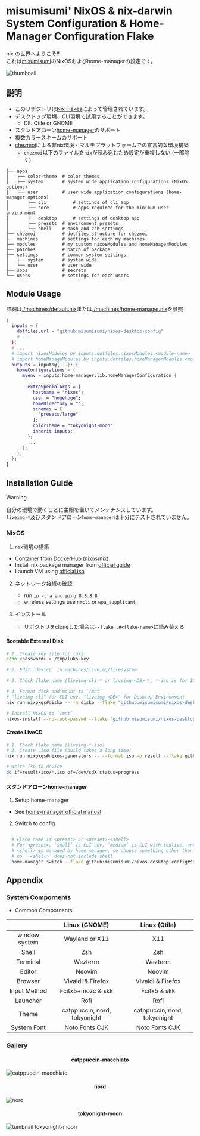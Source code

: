 # misumisumi' NixOS & nix-darwin System Configuration & Home-Manager Configuration Flake

nix の世界へようこそ!!  
これは[misumisumi](https://github.com/misumisumi)のNixOSおよびhome-managerの設定です。

![thumbnail](./assets/thumbnail.png)

## 説明

- このリポジトリは[Nix Flakes](https://nixos.wiki/wiki/Flakes)によって管理されています。
- デスクトップ環境、CLI環境で試用することができます。
  - DE: Qtile or GNOME
- スタンドアローン[home-manager](https://github.com/nix-community/home-manager)のサポート
- 複数カラースキームのサポート
- [chezmoi](./chezmoi)による非nix環境・マルチプラットフォームでの宣言的な環境構築
  - `chezmoi`以下のファイルを`nix`が読み込むため設定が重複しない (一部除く)

```shell
├── apps
│   ├── color-theme  # color themes
│   ├── system       # system wide application configurations (NixOS options)
│   └── user         # user wide application configurations (home-manager options)
│       ├── cli          # settings of cli app
│       ├── core         # apps required for the minimum user environment
│       ├── desktop      # settings of desktop app
│       ├── presets  # environment presets
│       └── shell    # bash and zsh settings
├── chezmoi          # dotfiles structure for chezmoi
├── machines         # settings for each my machines
├── modules          # my custom nixosModules and homeManagerModules
├── patches          # patch of package
├── settings         # common system settings
│   ├── system       # system wide
│   └── user         # user wide
├── sops             # secrets
└── users            # settings for each users
```

## Module Usage

詳細は[./machines/default.nix](./machines/home-manager.nix)または[./machines/home-manager.nix](./machines/home-manager.nix)を参照

```nix
{
  inputs = {
    dotfiles.url = "github:misumisumi/nixos-desktop-config"
    # ...
  };
  # ...
  # import nixosModules by inputs.dotfiles.nixosModules.<module-name>
  # import homeManageModules by inputs.dotfiles.homeManagerModules.<module-name>
  outputs = inputs@{...}: {
    homeConfigurations = {
      myenv = inputs.home-manager.lib.homeManagerConfiguration {
        ...
        extraSpecialArgs = {
          hostname = "nixos";
          user = "hogehoge";
          homeDirectory = "";
          schemes = [
            "presets/large"
          ];
          colorTheme = "tokyonight-moon"
          inherit inputs;
        };
        ...
      };
    };
  };
}
```

## Installation Guide

> [!WARNING]  
> 自分の環境で動くことに主眼を置いてメンテナンスしています。  
> `liveimg-*`及びスタンドアローン`home-manager`は十分にテストされていません。

### NixOS

1. `nix`環境の構築

- Container from [DockerHub (nixos/nix)](https://hub.docker.com/r/nixos/nix/tags)
- Install nix package manager from [official guide](https://nixos.org/download)
- Launch VM using [official iso](https://nixos.org/download)

2. ネットワーク接続の確認

   - run `ip -c a and ping 8.8.8.8`
   - wireless settings use `nmcli` or `wpa_supplicant`

3. インストール

   - リポジトリをcloneした場合は`--flake .#<flake-name>`に読み替える

#### Bootable External Disk

```sh
# 1. Create key file for luks
echo <password> > /tmp/luks.key

# 2. Edit `device` in machines/liveimg/filesystem

# 3. Check flake name (liveimg-cli-* or liveimg-<DE>-*, *-iso is for ISO creation, not use here)

# 4. Format disk and mount to `/mnt`
# "liveimg-cli" for CLI env, "liveimg-<DE>" for Desktop Environment
nix run nixpkgs#disko -- -m disko --flake "github:misumisumi/nixos-desktop-config#<flake-name>"

# Install NixOS to `/mnt`
nixos-install --no-root-passwd --flake "github:misumisumi/nixos-desktop-config#<flake-name>"
```

#### Create LiveCD

```sh
# 1. Check flake name (liveimg-*-iso)
# 2. Create .iso file (build takes a long time)
nix run nixpkgs#nixos-generators -- --format iso -o result --flake github:misumisumi/nixos-desktop-config#<flake-name>

# Write iso to device
dd if=result/iso/*.iso of=/dev/sdX status=progress
```

#### スタンドアローンhome-manager

1. Setup home-manager

- See [home-manager official manual](https://nix-community.github.io/home-manager/index.xhtml#sec-install-standalone)

2. Switch to config

```sh

  # Flace name is <preset> or <preset>-<shell>
  # For <preset>, `small` is CLI env, `medium` is CLI with texlive, and `huge` is GUI env.
  # <shell> is managed by home-manager, so choose something other than the user's default
  # no `-<shell>` does not include shell.
  home-manager switch --flake github:misumisumi/nixos-desktop-config#small-zsh
```

## Appendix

### System Compornents

- Common Compornents

|               |        Linux (GNOME)         |        Linux (Qtile)         |
| :-----------: | :--------------------------: | :--------------------------: |
| window system |        Wayland or X11        |             X11              |
|     Shell     |             Zsh              |             Zsh              |
|   Terminal    |           Wezterm            |           Wezterm            |
|    Editor     |            Neovim            |            Neovim            |
|    Browser    |      Vivaldi & Firefox       |      Vivaldi & Firefox       |
| Input Method  |      Fcitx5+mozc & skk       |         Fcitx5 & skk         |
|   Launcher    |             Rofi             |             Rofi             |
|     Theme     | catppuccin, nord, tokyonight | catppuccin, nord, tokyonight |
|  System Font  |        Noto Fonts CJK        |        Noto Fonts CJK        |

### Gallery

<h4 align="center">catppuccin-macchiato</h4>

![catppuccin-macchiato](./assets/catppuccin-macchiato.png)

<h4 align="center">nord</h4>

![nord](./assets/nord.png)

<h4 align="center">tokyonight-moon</h4>

![tumbnail tokyonight-moon](./assets/tokyonight-moon.png)
